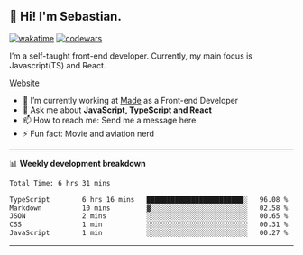 ## 👋 Hi! I'm Sebastian.

[![wakatime](https://wakatime.com/badge/user/df0036c6-328a-4a39-be9b-e49417ed22a1.svg)](https://wakatime.com/@df0036c6-328a-4a39-be9b-e49417ed22a1)
[![codewars](https://www.codewars.com/users/sebavuye/badges/small)](https://www.codewars.com/users/sebavuye)

I’m a self-taught front-end developer. Currently, my main focus is Javascript(TS) and React.

[Website](https://sebastianvuye.be)

- 🔭 I’m currently working at [Made](https://made.be/) as a Front-end Developer
- 💬 Ask me about **JavaScript, TypeScript and React**
- 📫 How to reach me: Send me a message here
- ⚡ Fun fact: Movie and aviation nerd

-------

📊 **Weekly development breakdown**

<!--START_SECTION:waka-->

```txt
Total Time: 6 hrs 31 mins

TypeScript        6 hrs 16 mins   ████████████████████████░   96.08 %
Markdown          10 mins         ▓░░░░░░░░░░░░░░░░░░░░░░░░   02.58 %
JSON              2 mins          ░░░░░░░░░░░░░░░░░░░░░░░░░   00.65 %
CSS               1 min           ░░░░░░░░░░░░░░░░░░░░░░░░░   00.31 %
JavaScript        1 min           ░░░░░░░░░░░░░░░░░░░░░░░░░   00.27 %
```

<!--END_SECTION:waka-->
-------
